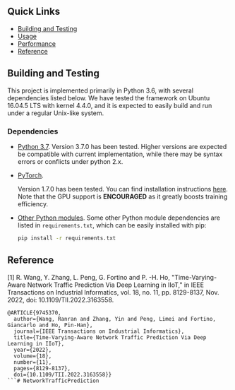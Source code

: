 ## Quick Links

- [Building and Testing](#building-and-testing)
- [Usage](#usage)
- [Performance](#performance)
- [Reference](#reference)

## Building and Testing

This project is implemented primarily in Python 3.6, with several dependencies listed below. We have tested the framework on Ubuntu 16.04.5 LTS with kernel 4.4.0, and it is expected to easily build and run under a regular Unix-like system.

### Dependencies

- [Python 3.7](https://www.python.org).
  Version 3.7.0 has been tested. Higher versions are expected be compatible with current implementation, while there may be syntax errors or conflicts under python 2.x.

- [PyTorch](https://pytorch.org). 

  Version 1.7.0 has been tested. You can find installation instructions [here](https://pytorch.org/get-started/locally/). Note that the GPU support is **ENCOURAGED** as it greatly boosts training efficiency.


- [Other Python modules](https://pypi.python.org). Some other Python module dependencies are listed in ```requirements.txt```, which can be easily installed with pip:

  ```bash
  pip install -r requirements.txt
  ```

## Reference
[1] R. Wang, Y. Zhang, L. Peng, G. Fortino and P. -H. Ho, "Time-Varying-Aware Network Traffic Prediction Via Deep Learning in IIoT," in IEEE Transactions on Industrial Informatics, vol. 18, no. 11, pp. 8129-8137, Nov. 2022, doi: 10.1109/TII.2022.3163558.

```
@ARTICLE{9745370,
  author={Wang, Ranran and Zhang, Yin and Peng, Limei and Fortino, Giancarlo and Ho, Pin-Han},
  journal={IEEE Transactions on Industrial Informatics}, 
  title={Time-Varying-Aware Network Traffic Prediction Via Deep Learning in IIoT}, 
  year={2022},
  volume={18},
  number={11},
  pages={8129-8137},
  doi={10.1109/TII.2022.3163558}}
```# NetworkTrafficPrediction